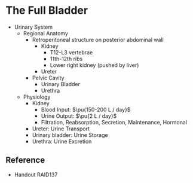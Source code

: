 # The Full Bladder

* Urinary System
  * Regional Anatomy
    * Retroperitoneal structure on posterior abdominal wall
      * Kidney
        * T12-L3 vertebrae
        * 11th-12th ribs
        * Lower right kidney (pushed by liver)
      * Ureter
    * Pelvic Cavity
      * Urinary Bladder
      * Urethra
  * Physiology
    * Kidney
      * Blood Input: $\pu{150-200 L / day}$
      * Urine Output: $\pu{2 L / day}$
      * Filtration, Reabsorption, Secretion, Maintenance, Hormonal
    * Ureter: Urine Transport
    * Urinary bladder: Urine Storage
    * Urethra: Urine Excretion

## Reference

* Handout RAID137
